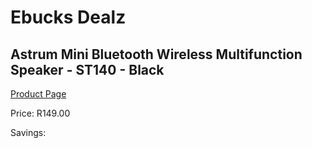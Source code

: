 
# Ebucks Dealz
## Astrum Mini Bluetooth Wireless Multifunction Speaker - ST140 - Black
[Product Page](https://www.ebucks.com/web/shop/productSelected.do?prodId=1207202401&catId=1207273786)

Price: R149.00

Savings: 


	